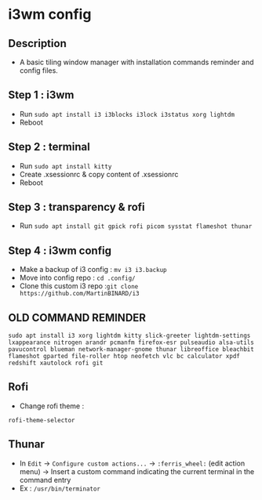 # i3wm config

## Description

- A basic tiling window manager with installation commands reminder and config files.

## Step 1 : i3wm

- Run `sudo apt install i3 i3blocks i3lock i3status xorg lightdm`
- Reboot

## Step 2 : terminal

- Run `sudo apt install kitty`
- Create .xsessionrc & copy content of .xsessionrc
- Reboot

## Step 3 : transparency & rofi

- Run `sudo apt install git gpick rofi picom sysstat flameshot thunar`

## Step 4 : i3wm config

- Make a backup of i3 config : `mv i3 i3.backup`
- Move into config repo : `cd .config/`
- Clone this custom i3 repo :`git clone https://github.com/MartinBINARD/i3`

## OLD COMMAND REMINDER

```
sudo apt install i3 xorg lightdm kitty slick-greeter lightdm-settings lxappearance nitrogen arandr pcmanfm firefox-esr pulseaudio alsa-utils pavucontrol blueman network-manager-gnome thunar libreoffice bleachbit flameshot gparted file-roller htop neofetch vlc bc calculator xpdf redshift xautolock rofi git
```

## Rofi

- Change rofi theme :

```
rofi-theme-selector
```

## Thunar

- In `Edit` → `Configure custom actions...` → `:ferris_wheel:` (edit action menu) → Insert a custom command indicating the current terminal in the command entry
- Ex : `/usr/bin/terminator`
